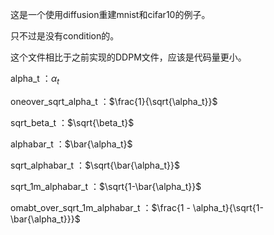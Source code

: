 这是一个使用diffusion重建mnist和cifar10的例子。

只不过是没有condition的。

这个文件相比于之前实现的DDPM文件，应该是代码量更小。


alpha_t    ：$\alpha_t$

oneover_sqrt_alpha_t    ：$\frac{1}{\sqrt{\alpha_t}}$

sqrt_beta_t    ：$\sqrt{\beta_t}$

alphabar_t    ：$\bar{\alpha_t}$

sqrt_alphabar_t    ：$\sqrt{\bar{\alpha_t}}$

sqrt_1m_alphabar_t    ：$\sqrt{1-\bar{\alpha_t}}$

omabt_over_sqrt_1m_alphabar_t    ：$\frac{1 - \alpha_t}{\sqrt{1-\bar{\alpha_t}}}$